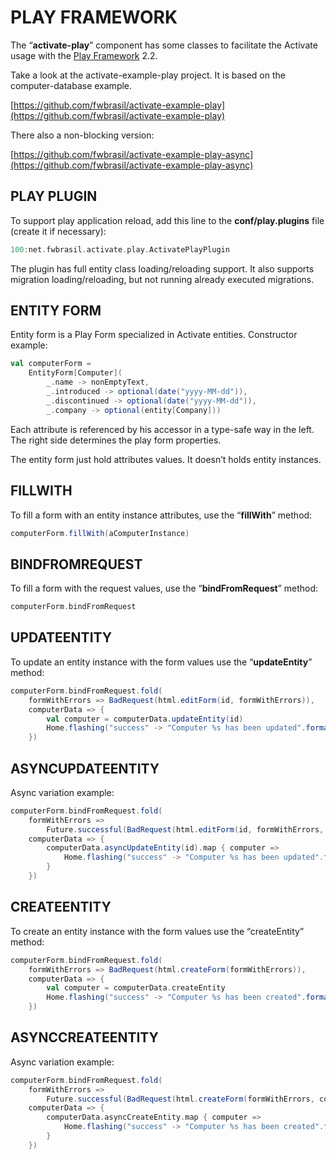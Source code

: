 # PLAY FRAMEWORK #
The “**activate-play**” component has some classes to facilitate the Activate usage with the [Play Framework](http://www.playframework.com/) 2.2.

Take a look at the activate-example-play project. It is based on the computer-database example.

[https://github.com/fwbrasil/activate-example-play](https://github.com/fwbrasil/activate-example-play)

There also a non-blocking version:

[https://github.com/fwbrasil/activate-example-play-async](https://github.com/fwbrasil/activate-example-play-async)


## PLAY PLUGIN ##
To support play application reload, add this line to the **conf/play.plugins** file (create it if necessary):

``` scala
100:net.fwbrasil.activate.play.ActivatePlayPlugin
```
The plugin has full entity class loading/reloading support. It also supports migration loading/reloading, but not running already executed migrations.


## ENTITY FORM ##
Entity form is a Play Form specialized in Activate entities. Constructor example:

``` scala
val computerForm =
    EntityForm[Computer](
        _.name -> nonEmptyText,
        _.introduced -> optional(date("yyyy-MM-dd")),
        _.discontinued -> optional(date("yyyy-MM-dd")),
        _.company -> optional(entity[Company]))
```
Each attribute is referenced by his accessor in a type-safe way in the left. The right side determines the play form properties.

The entity form just hold attributes values. It doesn’t holds entity instances.


## FILLWITH ##
To fill a form with an entity instance attributes, use the “**fillWith**” method:

``` scala
computerForm.fillWith(aComputerInstance)
```

## BINDFROMREQUEST ##
To fill a form with the request values, use the “**bindFromRequest**” method:

``` scala
computerForm.bindFromRequest
```
## UPDATEENTITY ##
To update an entity instance with the form values use the “**updateEntity**” method:
``` scala
computerForm.bindFromRequest.fold(
    formWithErrors => BadRequest(html.editForm(id, formWithErrors)),
    computerData => {
        val computer = computerData.updateEntity(id)
        Home.flashing("success" -> "Computer %s has been updated".format(computer.name))
    })
```
## ASYNCUPDATEENTITY ##
Async variation example:
``` scala
computerForm.bindFromRequest.fold(
    formWithErrors =>
        Future.successful(BadRequest(html.editForm(id, formWithErrors, companyOptions))),
    computerData => {
        computerData.asyncUpdateEntity(id).map { computer =>
            Home.flashing("success" -> "Computer %s has been updated".format(computer.name))
        }
    })
```
## CREATEENTITY ##
To create an entity instance with the form values use the “createEntity” method:

``` scala
computerForm.bindFromRequest.fold(
    formWithErrors => BadRequest(html.createForm(formWithErrors)),
    computerData => {
        val computer = computerData.createEntity
        Home.flashing("success" -> "Computer %s has been created".format(computer.name))
    })
```
## ASYNCCREATEENTITY ##
Async variation example:
``` scala
computerForm.bindFromRequest.fold(
    formWithErrors =>
        Future.successful(BadRequest(html.createForm(formWithErrors, companyOptions))),
    computerData => {
        computerData.asyncCreateEntity.map { computer =>
            Home.flashing("success" -> "Computer %s has been created".format(computer.name))
        }
    })
```